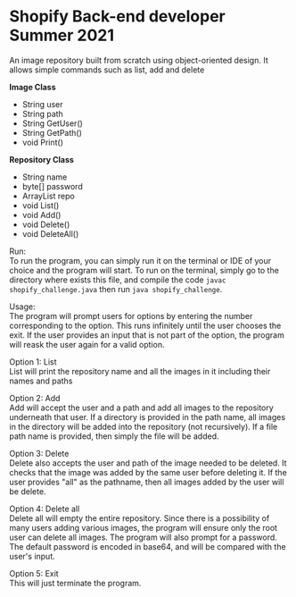 # Shopify Back-end developer Summer 2021
An image repository built from scratch using object-oriented design. It allows simple commands such as list, add and delete

**Image Class**
- String user
- String path
- String GetUser()
- String GetPath()
- void Print()

**Repository Class**
- String name
- byte[] password
- ArrayList repo
- void List()
- void Add()
- void Delete()
- void DeleteAll()

Run:\
To run the program, you can simply run it on the terminal or IDE of your choice and the program will start. To run on the terminal, simply go to the directory where exists this file, and compile the code `javac shopify_challenge.java` then run `java shopify_challenge`.

Usage:\
The program will prompt users for options by entering the number corresponding to the option. This runs infinitely until the user chooses the exit. If the user provides an input that is not part of the option, the program will reask the user again for a valid option.

Option 1: List\
List will print the repository name and all the images in  it including their names and paths

Option 2: Add\
Add will accept the user and a path and add all images to the repository underneath that user. If a directory is provided in the path name, all images in the directory will be added into the repository (not recursively). If a file path name is provided, then simply the file will be added.

Option 3: Delete\
Delete also accepts the user and path of the image needed to be deleted. It checks that the image was added by the same user before deleting it. If the user provides "all" as the pathname, then all images added by the user will be delete.

Option 4: Delete all\
Delete all will empty the entire repository. Since there is a possibility of many users adding various images, the program will ensure only the root user can delete all images. The program will also prompt for a password. The default password is encoded in base64, and will be compared with the user's input.

Option 5: Exit\
This will just terminate the program.
